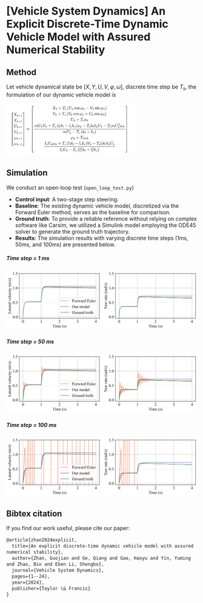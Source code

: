# [Vehicle System Dynamics] An Explicit Discrete-Time Dynamic Vehicle Model with Assured Numerical Stability

## Method
Let vehicle dynamical state be $[X, Y, U, V, \varphi, \omega]$, discrete time step be $T_s$, the formulation of our dynamic vehicle model is

<img src="ours_dynamic_vehicle_model.png" alt="vehicle model" style="zoom: 33%;" />

## Simulation
We conduct an open-loop test (`open_loop_test.py`) 
- **Control input**: A two-stage step steering.
- **Baseline**: The existing dynamic vehicle model, discretized via the Forward Euler method, serves as the baseline for comparison. 
- **Ground truth**: To provide a reliable reference without relying on complex software like Carsim, we utilized a Simulink model employing the ODE45 solver to generate the ground truth trajectory.
- **Results**: The simulation results with varying discrete time steps (1ms, 50ms, and 100ms) are presented below.

##### Time step = 1 ms
![Time step = 1ms](results/ts_1ms.png)
##### Time step = 50 ms
![Time step = 50ms](results/ts_50ms.png)
##### Time step = 100 ms
![Time step = 100ms](results/ts_100ms.png)

## Bibtex citation
If you find our work useful, please cite our paper:
```text
@article{zhan2024explicit,
  title={An explicit discrete-time dynamic vehicle model with assured numerical stability},
  author={Zhan, Guojian and Ge, Qiang and Gao, Haoyu and Yin, Yuming and Zhao, Bin and Eben Li, Shengbo},
  journal={Vehicle System Dynamics},
  pages={1--24},
  year={2024},
  publisher={Taylor \& Francis}
}
```